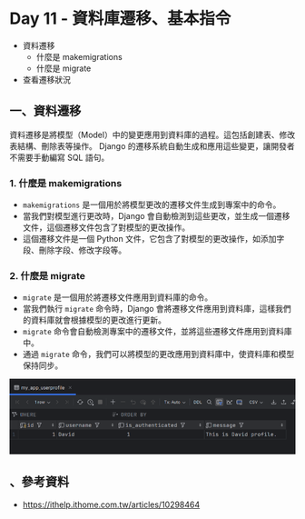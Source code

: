 # Day 11 - 資料庫遷移、基本指令

- 資料遷移
   - 什麼是 makemigrations
   - 什麼是 migrate
- 查看遷移狀況

## 一、資料遷移

資料遷移是將模型（Model）中的變更應用到資料庫的過程。這包括創建表、修改表結構、刪除表等操作。
Django 的遷移系統自動生成和應用這些變更，讓開發者不需要手動編寫 SQL 語句。

### 1. 什麼是 makemigrations
- `makemigrations` 是一個用於將模型更改的遷移文件生成到專案中的命令。
- 當我們對模型進行更改時，Django 會自動檢測到這些更改，並生成一個遷移文件，這個遷移文件包含了對模型的更改操作。
- 這個遷移文件是一個 Python 文件，它包含了對模型的更改操作，如添加字段、刪除字段、修改字段等。

### 2. 什麼是 migrate
- `migrate` 是一個用於將遷移文件應用到資料庫的命令。
- 當我們執行 `migrate` 命令時，Django 會將遷移文件應用到資料庫，這樣我們的資料庫就會根據模型的更改進行更新。
- `migrate` 命令會自動檢測專案中的遷移文件，並將這些遷移文件應用到資料庫中。
- 通過 `migrate` 命令，我們可以將模型的更改應用到資料庫中，使資料庫和模型保持同步。


![img.png](img.png)


## 、參考資料
- https://ithelp.ithome.com.tw/articles/10298464
